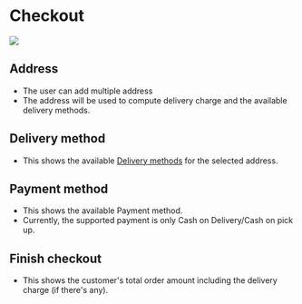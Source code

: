 # Checkout

![](/_media/app_checkout.jpg":zoom")

## Address

* The user can add multiple address
* The address will be used to compute delivery charge and the available delivery methods.

## Delivery method

* This shows the available [Delivery methods](/delivery_zones?id=delivery-methods) for the selected address.


## Payment method

* This shows the available Payment method.
* Currently, the supported payment is only Cash on Delivery/Cash on pick up.

## Finish checkout

* This shows the customer's total order amount including the delivery charge (if there's any).

